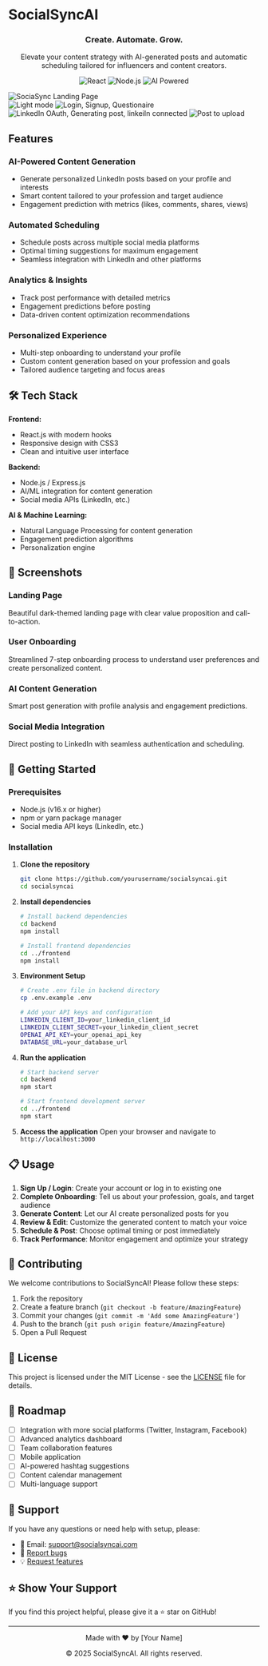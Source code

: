 #  SocialSyncAI

<div align="center">
  <h3>Create. Automate. Grow.</h3>
  <p>Elevate your content strategy with AI-generated posts and automatic scheduling tailored for influencers and content creators.</p>
  
  ![React](https://img.shields.io/badge/React-18.x-blue.svg)
  ![Node.js](https://img.shields.io/badge/Node.js-16.x-green.svg)
  ![AI Powered](https://img.shields.io/badge/AI-Powered-orange.svg)
</div>


![SociaSync Landing Page ](https://github.com/vedansh-malik/SocailSync/blob/694ea077e334b5a6db25cb5fb09856846dce93ba/Screenshot%202025-08-26%20145719.png)  
![Light mode](https://github.com/vedansh-malik/SocailSync/blob/694ea077e334b5a6db25cb5fb09856846dce93ba/Screenshot%202025-08-26%20145745.png)
![Login, Signup, Questionaire](https://github.com/vedansh-malik/SocailSync/blob/ed0f9061966a1034072ff6d032ef9c764496cf4c/ss%20of%20page.png)
![LinkedIn OAuth, Generating post, linkeiIn connected](https://github.com/vedansh-malik/SocailSync/blob/ed0f9061966a1034072ff6d032ef9c764496cf4c/ss%20Linkedin%20auth.png)
![Post to upload](https://github.com/vedansh-malik/SocailSync/blob/ed0f9061966a1034072ff6d032ef9c764496cf4c/Screenshot%202025-08-26%20151027.png)

##  Features

###  **AI-Powered Content Generation**
- Generate personalized LinkedIn posts based on your profile and interests
- Smart content tailored to your profession and target audience
- Engagement prediction with metrics (likes, comments, shares, views)

###  **Automated Scheduling**
- Schedule posts across multiple social media platforms
- Optimal timing suggestions for maximum engagement
- Seamless integration with LinkedIn and other platforms

###  **Analytics & Insights**
- Track post performance with detailed metrics
- Engagement predictions before posting
- Data-driven content optimization recommendations

###  **Personalized Experience**
- Multi-step onboarding to understand your profile
- Custom content generation based on your profession and goals
- Tailored audience targeting and focus areas

## 🛠️ Tech Stack

**Frontend:**
- React.js with modern hooks
- Responsive design with CSS3
- Clean and intuitive user interface

**Backend:**
- Node.js / Express.js
- AI/ML integration for content generation
- Social media APIs (LinkedIn, etc.)

**AI & Machine Learning:**
- Natural Language Processing for content generation
- Engagement prediction algorithms
- Personalization engine

## 📱 Screenshots

### Landing Page
Beautiful dark-themed landing page with clear value proposition and call-to-action.

### User Onboarding
Streamlined 7-step onboarding process to understand user preferences and create personalized content.

### AI Content Generation
Smart post generation with profile analysis and engagement predictions.

### Social Media Integration
Direct posting to LinkedIn with seamless authentication and scheduling.

## 🚀 Getting Started

### Prerequisites
- Node.js (v16.x or higher)
- npm or yarn package manager
- Social media API keys (LinkedIn, etc.)

### Installation

1. **Clone the repository**
   ```bash
   git clone https://github.com/yourusername/socialsyncai.git
   cd socialsyncai
   ```

2. **Install dependencies**
   ```bash
   # Install backend dependencies
   cd backend
   npm install

   # Install frontend dependencies
   cd ../frontend
   npm install
   ```

3. **Environment Setup**
   ```bash
   # Create .env file in backend directory
   cp .env.example .env
   
   # Add your API keys and configuration
   LINKEDIN_CLIENT_ID=your_linkedin_client_id
   LINKEDIN_CLIENT_SECRET=your_linkedin_client_secret
   OPENAI_API_KEY=your_openai_api_key
   DATABASE_URL=your_database_url
   ```

4. **Run the application**
   ```bash
   # Start backend server
   cd backend
   npm start

   # Start frontend development server
   cd ../frontend
   npm start
   ```

5. **Access the application**
   Open your browser and navigate to `http://localhost:3000`

## 📋 Usage

1. **Sign Up / Login**: Create your account or log in to existing one
2. **Complete Onboarding**: Tell us about your profession, goals, and target audience
3. **Generate Content**: Let our AI create personalized posts for you
4. **Review & Edit**: Customize the generated content to match your voice
5. **Schedule & Post**: Choose optimal timing or post immediately
6. **Track Performance**: Monitor engagement and optimize your strategy

## 🤝 Contributing

We welcome contributions to SocialSyncAI! Please follow these steps:

1. Fork the repository
2. Create a feature branch (`git checkout -b feature/AmazingFeature`)
3. Commit your changes (`git commit -m 'Add some AmazingFeature'`)
4. Push to the branch (`git push origin feature/AmazingFeature`)
5. Open a Pull Request

## 📝 License

This project is licensed under the MIT License - see the [LICENSE](LICENSE) file for details.

## 🌟 Roadmap

- [ ] Integration with more social platforms (Twitter, Instagram, Facebook)
- [ ] Advanced analytics dashboard
- [ ] Team collaboration features
- [ ] Mobile application
- [ ] AI-powered hashtag suggestions
- [ ] Content calendar management
- [ ] Multi-language support

## 💬 Support

If you have any questions or need help with setup, please:

- 📧 Email: support@socialsyncai.com
- 🐛 [Report bugs](https://github.com/yourusername/socialsyncai/issues)
- 💡 [Request features](https://github.com/yourusername/socialsyncai/issues)

## ⭐ Show Your Support

If you find this project helpful, please give it a ⭐ star on GitHub!

---

<div align="center">
  <p>Made with ❤️ by [Your Name]</p>
  <p>© 2025 SocialSyncAI. All rights reserved.</p>
</div>

